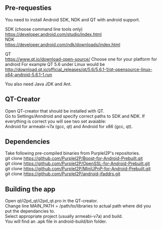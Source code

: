 Pre-requesties
--------------

You need to install Android SDK, NDK  and QT with android support.

SDK (choose command line tools only)  
https://developer.android.com/studio/index.html  
NDK  
https://developer.android.com/ndk/downloads/index.html

QT  
https://www.qt.io/download-open-source/
Choose one for your platform for android
For example QT 5.6 under Linux would be
http://download.qt.io/official_releases/qt/5.6/5.6.1-1/qt-opensource-linux-x64-android-5.6.1-1.run  

You also need Java JDK and Ant.

QT-Creator
----------
Open QT-creator that should be installed with QT.  
Go to Settings/Anndroid and specify correct paths to SDK and NDK.
If everything is correct you will see two set avaiable:  
Android for armeabi-v7a (gcc, qt) and Android for x86 (gcc, qt).

Dependencies
--------------
Take following pre-compiled binaries from PurpleI2P's repositories.  
git clone https://github.com/PurpleI2P/Boost-for-Android-Prebuilt.git  
git clone https://github.com/PurpleI2P/OpenSSL-for-Android-Prebuilt.git  
git clone https://github.com/PurpleI2P/MiniUPnP-for-Android-Prebuilt.git  
git clone https://github.com/PurpleI2P/android-ifaddrs.git  


Building the app
----------------
Open qt/i2pd_qt/i2pd_qt.pro in the QT-creator.  
Change line MAIN_PATH = /path/to/libraries to actual path where did you put the dependancies to.  
Select appropriate project (usually armeabi-v7a) and build.  
You will find an .apk file in android-build/bin folder.  


